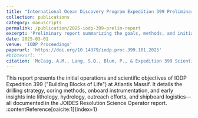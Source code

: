 ```yaml
---
title: "International Ocean Discovery Program Expedition 399 Preliminary Report: Building Blocks of Life, Atlantis Massif"
collection: publications
category: manuscripts
permalink: /publication/2025-iodp-399-prelim-report
excerpt: 'Preliminary report summarizing the goals, methods, and initial findings from IODP Expedition 399, focusing on Atlantis Massif.'
date: 2025-03-01
venue: 'IODP Proceedings'
paperurl: 'https://doi.org/10.14379/iodp.proc.399.101.2025'
#bibtexurl: ''
citation: 'McCaig, A.M., Lang, S.Q., Blum, P., & Expedition 399 Scientists (2025). "International Ocean Discovery Program Expedition 399 Preliminary Report: Building Blocks of Life, Atlantis Massif." *IODP Proceedings*. https://doi.org/10.14379/iodp.proc.399.101.2025'
---
```


This report presents the initial operations and scientific objectives of IODP Expedition 399 ("Building Blocks of Life") at Atlantis Massif. It details the drilling strategy, coring methods, onboard instrumentation, and early insights into lithology, hydrology, outreach efforts, and shipboard logistics—all documented in the JOIDES Resolution Science Operator report. :contentReference[oaicite:1]{index=1}
